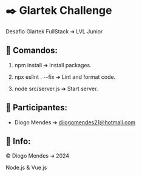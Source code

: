 # ✒️ Glartek Challenge

Desafio Glartek FullStack ➔ LVL Junior

## 📖 Comandos:
1. npm install ➔ Install packages.

2. npx eslint . --fix ➔ Lint and format code.

3. node src/server.js ➔ Start server.

## 🧑 Participantes:
* Diogo Mendes ➔ diiogomendes21@hotmail.com

## 🔧 Info:
© Diogo Mendes ➔ 2024

Node.js & Vue.js
